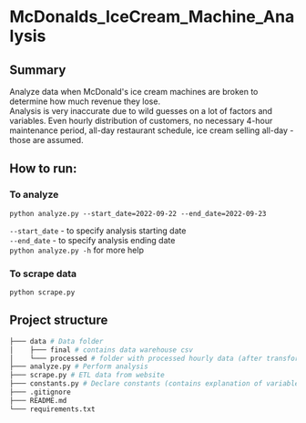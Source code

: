 # McDonalds_IceCream_Machine_Analysis
## Summary
Analyze data when McDonald's ice cream machines are broken to determine how much revenue they lose. <br>
Analysis is very inaccurate due to wild guesses on a lot of factors and variables. Even hourly distribution of customers, no necessary 4-hour maintenance period, all-day restaurant schedule, ice cream selling all-day - those are assumed.
## How to run:
### To analyze
```
python analyze.py --start_date=2022-09-22 --end_date=2022-09-23
```
`--start_date` - to specify analysis starting date <br>
`--end_date` - to specify analysis ending date <br>
`python analyze.py -h` for more help
### To scrape data
```
python scrape.py
```
## Project structure
```bash
├─── data # Data folder
│    ├─── final # contains data warehouse csv
│    └─── processed # folder with processed hourly data (after transform)
├─── analyze.py # Perform analysis
├─── scrape.py # ETL data from website
├─── constants.py # Declare constants (contains explanation of variables)
├─── .gitignore
├─── README.md
└─── requirements.txt
```
